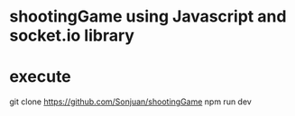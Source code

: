 # shootingGame using Javascript and socket.io library

# execute
git clone https://github.com/Sonjuan/shootingGame
npm run dev
